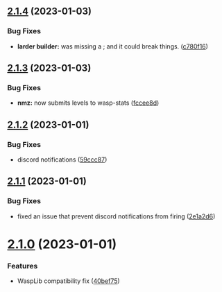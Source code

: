 ## [2.1.4](https://github.com/Torwent/wasp-free/compare/v2.1.3...v2.1.4) (2023-01-03)


### Bug Fixes

* **larder builder:** was missing a ; and it could break things. ([c780f16](https://github.com/Torwent/wasp-free/commit/c780f16a68cf460c71deee3b789a7739c26a108b))



## [2.1.3](https://github.com/Torwent/wasp-free/compare/v2.1.2...v2.1.3) (2023-01-03)


### Bug Fixes

* **nmz:** now submits levels to wasp-stats ([fccee8d](https://github.com/Torwent/wasp-free/commit/fccee8d40bc602fd10a831f7d7299d9f70b9aed6))



## [2.1.2](https://github.com/Torwent/wasp-free/compare/v2.1.1...v2.1.2) (2023-01-01)


### Bug Fixes

* discord notifications ([59ccc87](https://github.com/Torwent/wasp-free/commit/59ccc8725849caa8773497292784b20ae078b5da))



## [2.1.1](https://github.com/Torwent/wasp-free/compare/v2.1.0...v2.1.1) (2023-01-01)


### Bug Fixes

* fixed an issue that prevent discord notifications from firing ([2e1a2d6](https://github.com/Torwent/wasp-free/commit/2e1a2d677ed12aeacef7f523e3a5218fc8edf196))



# [2.1.0](https://github.com/Torwent/wasp-free/compare/v2.0.0...v2.1.0) (2023-01-01)


### Features

* WaspLib compatibility fix ([40bef75](https://github.com/Torwent/wasp-free/commit/40bef75e702c347b780aa219b8c6000d27e18d12))



